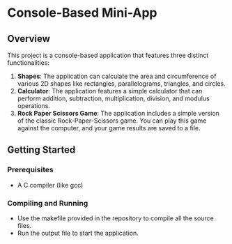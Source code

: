 # Console-Based Mini-App

## Overview
This project is a console-based application that features three distinct functionalities:

1. **Shapes**: The application can calculate the area and circumference of various 2D shapes like rectangles, parallelograms, triangles, and circles.
2. **Calculator**: The application features a simple calculator that can perform addition, subtraction, multiplication, division, and modulus operations.
3. **Rock Paper Scissors Game**: The application includes a simple version of the classic Rock-Paper-Scissors game. You can play this game against the computer, and your game results are saved to a file.

## Getting Started

### Prerequisites
- A C compiler (like gcc)

### Compiling and Running
- Use the makefile provided in the repository to compile all the source files.
- Run the output file to start the application.
